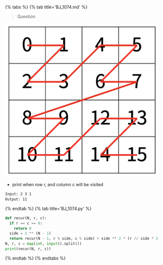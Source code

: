 {% tabs %}
{% tab title='BJ_1074.md' %}

> Question

![BJ_1074](images/20210305_190312.png)

* print when row r, and column c will be visited

```txt
Input: 2 3 1
Output: 11
```

{% endtab %}
{% tab title='BJ_1074.py' %}

```py
def recur(N, r, c):
  if r == c == 0:
    return 0
  side = 2 ** (N - 1)
  return recur(N - 1, r % side, c % side) + side ** 2 * (r // side * 2 + c // side)
N, r, c = map(int, input().split())
print(recur(N, r, c))
```

{% endtab %}
{% endtabs %}
